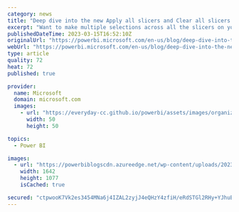 ```yaml
---
category: news
title: "Deep dive into the new Apply all slicers and Clear all slicers buttons!"
excerpt: "Want to make multiple selections across all the slicers on your report page then apply them at once? Need a quick way to clear all the slicer’s selections at once, without a bookmark? Now you can!"
publishedDateTime: 2023-03-15T16:52:10Z
originalUrl: "https://powerbi.microsoft.com/en-us/blog/deep-dive-into-the-new-apply-all-slicers-and-clear-all-slicers-buttons/"
webUrl: "https://powerbi.microsoft.com/en-us/blog/deep-dive-into-the-new-apply-all-slicers-and-clear-all-slicers-buttons/"
type: article
quality: 72
heat: 72
published: true

provider:
  name: Microsoft
  domain: microsoft.com
  images:
    - url: "https://everyday-cc.github.io/powerbi/assets/images/organizations/microsoft.com-50x50.jpg"
      width: 50
      height: 50

topics:
  - Power BI

images:
  - url: "https://powerbiblogscdn.azureedge.net/wp-content/uploads/2023/03/Apply-all-slicers-and-Clear-all-slicers-buttons.png"
    width: 1642
    height: 1077
    isCached: true

secured: "ctpwooK7Vk2es3454MNa6j4IZAL2zyjJ4eQHzY4zfiH/eRdSTGl2RHy+YJhuBsr7Wta2yubirrTAE4E5bkRmXGbbj/Hwc5aS4TZZVuAObSEqGq//6sIq4Y4dQ42EjYB2gtkIe7ec48YZozv7/qOOgJZP0e00zxhXVEB9dDFyTm7NLF+S6/UkVOqRcBCktkyBT6MI0E2ibPhSY3NbPlNI/84KqC73NJnrJMQZ+pEaf10qoNiOtmax7g4YWb5IUECE2B3qxEYnvlU1x7g31jI9ICa8CKgLuHUKdoQ9297PuNug9kGP/Aoij5DCBFSwo2PGnHHAqzB1TJQdTy/E+aLyfTTWhu0k5PjDRoTePc8wd1I=;3fnndopPgs7A7jxm5KB2gw=="
---
```


